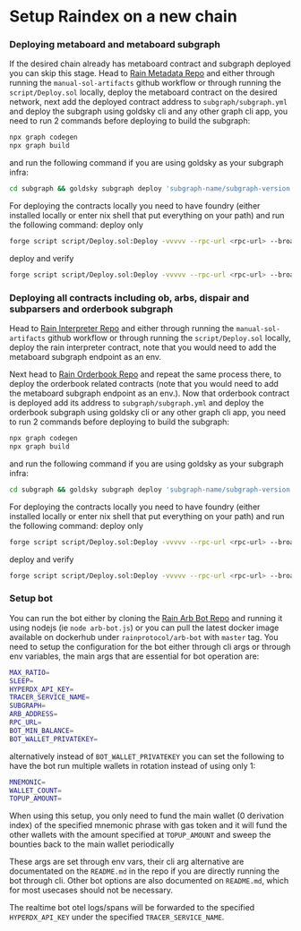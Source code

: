 # Setup Raindex on a new chain

### Deploying metaboard and metaboard subgraph
If the desired chain already has metaboard contract and subgraph deployed you can skip this stage.
Head to [Rain Metadata Repo](https://github.com/rainlanguage/rain.metadata) and either through running the `manual-sol-artifacts` github workflow or through running the `script/Deploy.sol` locally, deploy the metaboard contract on the desired network, next add the deployed contract address to `subgraph/subgraph.yml` and deploy the subgraph using goldsky cli and any other graph cli app, you need to run 2 commands before deploying to build the subgraph:
```sh
npx graph codegen
npx graph build
```
and run the following command if you are using goldsky as your subgraph infra:
```sh
cd subgraph && goldsky subgraph deploy 'subgraph-name/subgraph-version'
```

For deploying the contracts locally you need to have foundry (either installed locally or enter nix shell that put everything on your path) and run the following command: 
deploy only
```sh
forge script script/Deploy.sol:Deploy -vvvvv --rpc-url <rpc-url> --broadcast --legacy
```
deploy and verify
```sh
forge script script/Deploy.sol:Deploy -vvvvv --rpc-url <rpc-url> --broadcast --legacy --verify --verifier-url <explorer-etherscan-url> --etherscan-api-key <api=key>
```

### Deploying all contracts including ob, arbs, dispair and subparsers and orderbook subgraph
Head to [Rain Interpreter Repo](https://github.com/rainlanguage/rain.interpreter) and either through running the `manual-sol-artifacts` github workflow or through running the `script/Deploy.sol` locally, deploy the rain interpreter contract, note that you would need to add the metaboard subgraph endpoint as an env.

Next head to [Rain Orderbook Repo](https://github.com/rainlanguage/rain.orderbook) and repeat the same process there, to deploy the orderbook related contracts (note that you would need to add the metaboard subgraph endpoint as an env.). Now that orderbook contract is deployed add its address to `subgraph/subgraph.yml` and deploy the orderbook subgraph using goldsky cli or any other graph cli app, you need to run 2 commands before deploying to build the subgraph:
```sh
npx graph codegen
npx graph build
```
and run the following command if you are using goldsky as your subgraph infra:
```sh
cd subgraph && goldsky subgraph deploy 'subgraph-name/subgraph-version'
```

For deploying the contracts locally you need to have foundry (either installed locally or enter nix shell that put everything on your path) and run the following command: 
deploy only
```sh
forge script script/Deploy.sol:Deploy -vvvvv --rpc-url <rpc-url> --broadcast --legacy
```
deploy and verify
```sh
forge script script/Deploy.sol:Deploy -vvvvv --rpc-url <rpc-url> --broadcast --legacy --verify --verifier-url <explorer-etherscan-url> --etherscan-api-key <api=key>
```

### Setup bot
You can run the bot either by cloning the [Rain Arb Bot Repo](https://github.com/rainlanguage/arb-bot) and running it using nodejs (ie `node arb-bot.js`) or you can pull the latest docker image available on dockerhub under `rainprotocol/arb-bot` with `master` tag.
You need to setup the configuration for the bot either through cli args or through env variables, the main args that are essential for bot operation are:
```sh
MAX_RATIO=
SLEEP=
HYPERDX_API_KEY=
TRACER_SERVICE_NAME=
SUBGRAPH=
ARB_ADDRESS=
RPC_URL=
BOT_MIN_BALANCE=
BOT_WALLET_PRIVATEKEY=
```
alternatively instead of `BOT_WALLET_PRIVATEKEY` you can set the following to have the bot run multiple wallets in rotation instead of using only 1:
```sh
MNEMONIC=
WALLET_COUNT=
TOPUP_AMOUNT=
```
When using this setup, you only need to fund the main wallet (0 derivation index) of the specified mnemonic phrase with gas token and it will fund the other wallets with the amount specified at `TOPUP_AMOUNT` and sweep the bounties back to the main wallet periodically

These args are set through env vars, their cli arg alternative are documentated on the `README.md` in the repo if you are directly running the bot through cli.
Other bot options are also documented on `README.md`, which for most usecases should not be necessary.

The realtime bot otel logs/spans will be forwarded to the specified `HYPERDX_API_KEY` under the specified `TRACER_SERVICE_NAME`.